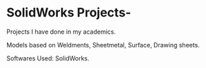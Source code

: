 # SolidWorks Projects-

Projects I have done in my academics.

Models based on Weldments, Sheetmetal, Surface, Drawing sheets.

Softwares Used: SolidWorks.
